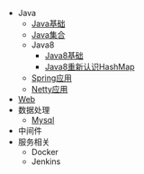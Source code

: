 - Java
  - [Java基础](/information/java/java_base)
  - [Java集合](/information/java/java_collection)
  - Java8
     - [Java8基础](/information/java/java8)
     - [Java8重新认识HashMap](/information/java/java8_hashmap)
  - [Spring应用](/information/spring/spring_info)
  - [Netty应用](/information/netty/netty_info)
- [Web](/information/web)
- 数据处理   
  - [Mysql](/information/database/mysql) 
- 中间件
- 服务相关 
  - Docker
  - Jenkins   